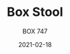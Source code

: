 ---
designer: "Pedrali R&D"
description: "Box%20is%20characterized%20by/has%20rigouros%20outlines%20along%20with%20the%20use%20of%20different%20materials%2C%20as%20wood%20and%20metal%20combined%20with%20the%20upholstery.%20Barstool%20with%20sandwich%20panel%20core%20in%20oak%20with%20shell%2C%20backrest%20and%20sides%20upholstered%20in%20fabric%2C%20leather%20or%20simil%20leather.%20Steel%20tube%20sled%20frame%2020x20%20mm%20with%20footrest.%20Seat%20height%20785%20mm."
image_primary: "img/Box_747_01_zoom.jpg"
image_secondary: "img/Box_747_02_zoom.jpg"
manufacturer: "Pedrali"
href: "https://www.pedrali.it/en/products/catalog/Stool-BOX-747/"
subtitle: "BOX 747"
tags: 
  - "Pedrali"
  - "stools"
title: "Box Stool"
category: "stools"
slug: "/manufacturers/pedrali/stools/pedrali-r-d-box-stool"
date: "2021-02-18"
---